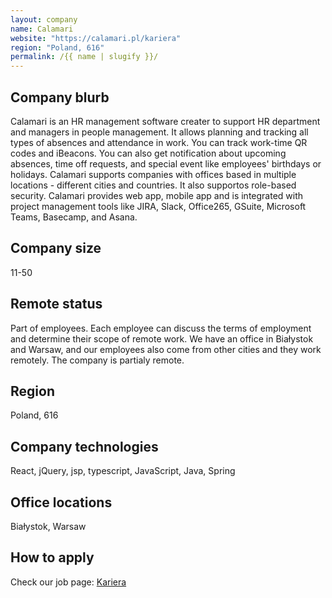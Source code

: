 ```yaml
---
layout: company
name: Calamari
website: "https://calamari.pl/kariera"
region: "Poland, 616"
permalink: /{{ name | slugify }}/
---
```


## Company blurb
Calamari is an HR management software creater to support HR department and managers in people management. It allows planning and tracking all types of absences and attendance in work. You can track work-time QR codes and iBeacons. You can also get notification about upcoming absences, time off requests, and special event like employees' birthdays or holidays. Calamari supports companies with offices based in multiple locations - different cities and countries. It also supportos role-based security. Calamari provides web app, mobile app and is integrated with project management tools like JIRA, Slack, Office265, GSuite, Microsoft Teams, Basecamp, and Asana.

## Company size
11-50

## Remote status
Part of employees. Each employee can discuss the terms of employment and determine their scope of remote work. We have an office in Białystok and Warsaw, and our employees also come from other cities and they work remotely. The company is partialy remote.
 
## Region
Poland, 616

## Company technologies
React, jQuery, jsp, typescript, JavaScript, Java, Spring


## Office locations
Białystok, Warsaw

## How to apply
Check our job page: [Kariera](https://calamari.pl/kariera)